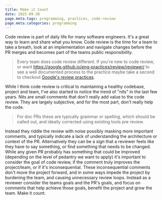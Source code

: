 ```yaml
---
title: Make it Count
date: 2025-09-30
page.meta.tags: programming, practices, code-review
page.meta.categories: programming
---
```


Code review is part of daily life for many software engineers. It's a great way
to learn and share what you know. Code review is the time for a team to take
a breath, look at an implementation and navigate changes before the PR merges
and becomes part of the teams public responsibility.

> Every team does code review different. If you're new to code review, or want
> https://google.github.io/eng-practices/review/reviewer/ to see a well documented
> process to the practice maybe take a second to checkout [Google's review practices](https://google.github.io/eng-practices/review/reviewer/).

While I think code review is critical to maintaining a healthy codebase, project
and team, I've also started to notice the trend of "nits" in the last few years.
Nits are small comments that don't really add value to the code review. They
are largely subjective, and for the most part, don't really help the code.

> For doc PRs these are typically grammar or spelling, which should be called
> out, and ideally corrected using existing tools pre review.

Instead they riddle the review with noise possibly masking more important comments,
and typically indicate a lack of understanding the architecture or context of
the PR. Alternatively they can be a sign that a reviewer feels like they have to
say something, or find something that needs to be changed. While any given PR
probably has something that could be improved (depending on the level of pedantry
we want to apply) it's important to consider the goal of code review, if the
comment truly improves the project/team, or if it's inconsequential. These
inconsequential comments don't move the project forward, and in some ways impede
the project by burdening the team, and causing unnecessary review loops. Instead
as a reviewer consider the teams goals and the PR's goals, and focus on comments
that help achieve those goals, benefit the project and grow the team. Make it
count.
